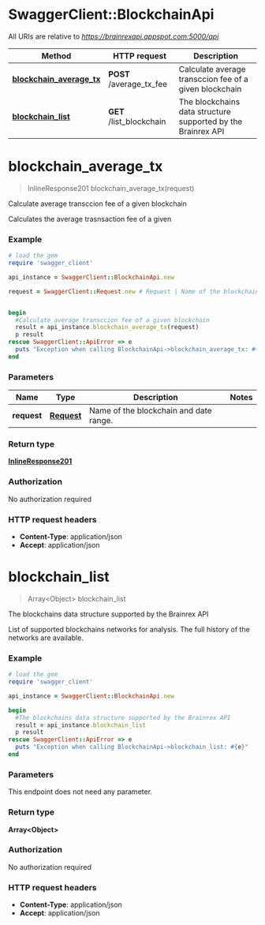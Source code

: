 # SwaggerClient::BlockchainApi

All URIs are relative to *https://brainrexapi.appspot.com:5000/api*

Method | HTTP request | Description
------------- | ------------- | -------------
[**blockchain_average_tx**](BlockchainApi.md#blockchain_average_tx) | **POST** /average_tx_fee | Calculate average transccion fee of a given blockchain
[**blockchain_list**](BlockchainApi.md#blockchain_list) | **GET** /list_blockchain | The blockchains data structure supported by the Brainrex API


# **blockchain_average_tx**
> InlineResponse201 blockchain_average_tx(request)

Calculate average transccion fee of a given blockchain

Calculates the average trasnsaction fee of a given

### Example
```ruby
# load the gem
require 'swagger_client'

api_instance = SwaggerClient::BlockchainApi.new

request = SwaggerClient::Request.new # Request | Name of the blockchain and date range.


begin
  #Calculate average transccion fee of a given blockchain
  result = api_instance.blockchain_average_tx(request)
  p result
rescue SwaggerClient::ApiError => e
  puts "Exception when calling BlockchainApi->blockchain_average_tx: #{e}"
end
```

### Parameters

Name | Type | Description  | Notes
------------- | ------------- | ------------- | -------------
 **request** | [**Request**](Request.md)| Name of the blockchain and date range. |

### Return type

[**InlineResponse201**](InlineResponse201.md)

### Authorization

No authorization required

### HTTP request headers

 - **Content-Type**: application/json
 - **Accept**: application/json



# **blockchain_list**
> Array&lt;Object&gt; blockchain_list

The blockchains data structure supported by the Brainrex API

List of supported blockchains networks for analysis. The full history of the networks are available.

### Example
```ruby
# load the gem
require 'swagger_client'

api_instance = SwaggerClient::BlockchainApi.new

begin
  #The blockchains data structure supported by the Brainrex API
  result = api_instance.blockchain_list
  p result
rescue SwaggerClient::ApiError => e
  puts "Exception when calling BlockchainApi->blockchain_list: #{e}"
end
```

### Parameters
This endpoint does not need any parameter.

### Return type

**Array&lt;Object&gt;**

### Authorization

No authorization required

### HTTP request headers

 - **Content-Type**: application/json
 - **Accept**: application/json
